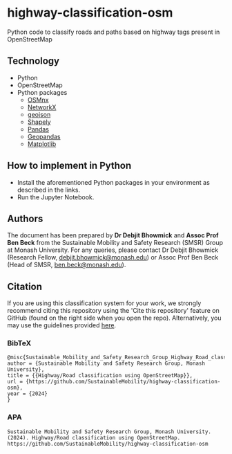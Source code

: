 # highway-classification-osm
Python code to classify roads and paths based on highway tags present in OpenStreetMap

## Technology
  * Python
  * OpenStreetMap
  * Python packages
    * [OSMnx](https://osmnx.readthedocs.io/en/stable/user-reference.html)
    * [NetworkX](https://networkx.org/)
    * [geojson](https://pypi.org/project/geojson/)
    * [Shapely](https://shapely.readthedocs.io/en/stable/manual.html)
    * [Pandas](https://pandas.pydata.org/docs/index.html)
    * [Geopandas](https://geopandas.org/en/stable/)
    * [Matplotlib](https://matplotlib.org/)
   
## How to implement in Python
  * Install the aforementioned Python packages in your environment as described in the links.
  * Run the Jupyter Notebook.

## Authors
The document has been prepared by **Dr Debjit Bhowmick** and **Assoc Prof Ben Beck** from the Sustainable Mobility and Safety Research (SMSR) Group at Monash University. 
For any queries, please contact Dr Debjit Bhowmick (Research Fellow, debjit.bhowmick@monash.edu) or Assoc Prof Ben Beck (Head of SMSR, ben.beck@monash.edu).

## Citation
If you are using this classification system for your work, we strongly recommend citing this repository using the 'Cite this repository' feature on GitHub (found on the right side when you open the repo). 
Alternatively, you may use the guidelines provided [here](https://www.ilovephd.com/how-do-you-cite-a-github-repository/).

### BibTeX
```
@misc{Sustainable_Mobility_and_Safety_Research_Group_Highway_Road_classification_using_2024,
author = {Sustainable Mobility and Safety Research Group, Monash University},
title = {{Highway/Road classification using OpenStreetMap}},
url = {https://github.com/SustainableMobility/highway-classification-osm},
year = {2024}
}
```
>
### APA
```
Sustainable Mobility and Safety Research Group, Monash University. (2024). Highway/Road classification using OpenStreetMap. https://github.com/SustainableMobility/highway-classification-osm
```
